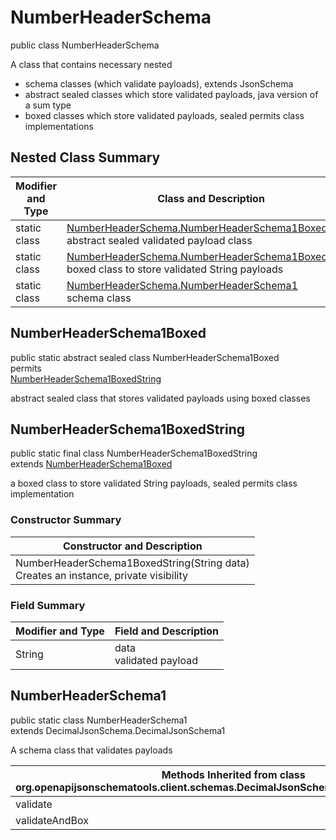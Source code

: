 # NumberHeaderSchema
public class NumberHeaderSchema

A class that contains necessary nested
- schema classes (which validate payloads), extends JsonSchema
- abstract sealed classes which store validated payloads, java version of a sum type
- boxed classes which store validated payloads, sealed permits class implementations

## Nested Class Summary
| Modifier and Type | Class and Description |
| ----------------- | ---------------------- |
| static class | [NumberHeaderSchema.NumberHeaderSchema1Boxed](#numberheaderschema1boxed)<br> abstract sealed validated payload class |
| static class | [NumberHeaderSchema.NumberHeaderSchema1BoxedString](#numberheaderschema1boxedstring)<br> boxed class to store validated String payloads |
| static class | [NumberHeaderSchema.NumberHeaderSchema1](#numberheaderschema1)<br> schema class |

## NumberHeaderSchema1Boxed
public static abstract sealed class NumberHeaderSchema1Boxed<br>
permits<br>
[NumberHeaderSchema1BoxedString](#numberheaderschema1boxedstring)

abstract sealed class that stores validated payloads using boxed classes

## NumberHeaderSchema1BoxedString
public static final class NumberHeaderSchema1BoxedString<br>
extends [NumberHeaderSchema1Boxed](#numberheaderschema1boxed)

a boxed class to store validated String payloads, sealed permits class implementation

### Constructor Summary
| Constructor and Description |
| --------------------------- |
| NumberHeaderSchema1BoxedString(String data)<br>Creates an instance, private visibility |

### Field Summary
| Modifier and Type | Field and Description |
| ----------------- | ---------------------- |
| String | data<br>validated payload |

## NumberHeaderSchema1
public static class NumberHeaderSchema1<br>
extends DecimalJsonSchema.DecimalJsonSchema1

A schema class that validates payloads

| Methods Inherited from class org.openapijsonschematools.client.schemas.DecimalJsonSchema.DecimalJsonSchema1 |
| ------------------------------------------------------------------ |
| validate                                                           |
| validateAndBox                                                     |
